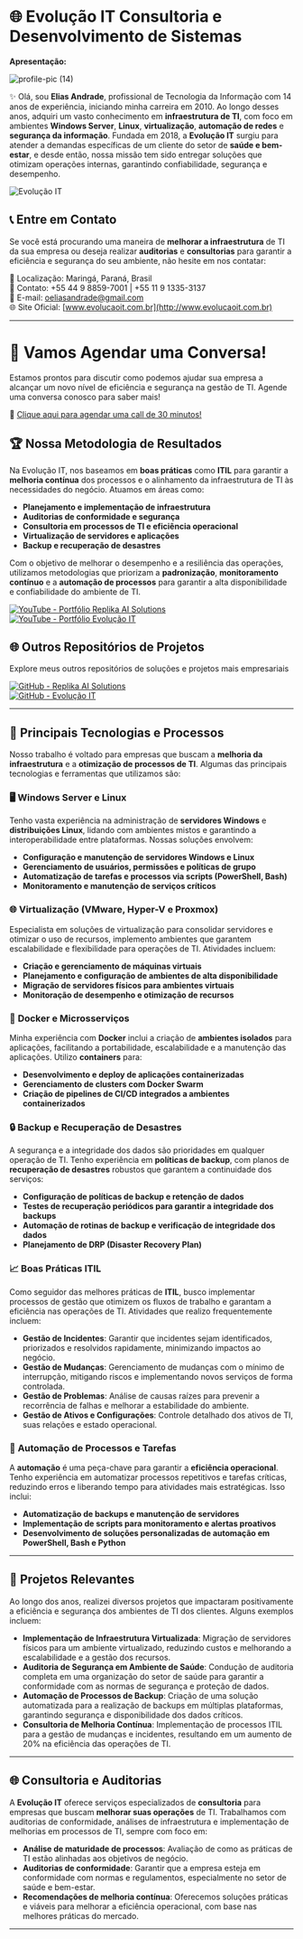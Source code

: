 # 🌐 Evolução IT Consultoria e Desenvolvimento de Sistemas

**Apresentação:**

![profile-pic (14)](https://github.com/user-attachments/assets/dac99ac7-c043-4852-b989-eff0d6b575f3)


✨ Olá, sou **Elias Andrade**, profissional de Tecnologia da Informação com 14 anos de experiência, iniciando minha carreira em 2010. Ao longo desses anos, adquiri um vasto conhecimento em **infraestrutura de TI**, com foco em ambientes **Windows Server**, **Linux**, **virtualização**, **automação de redes** e **segurança da informação**. Fundada em 2018, a **Evolução IT** surgiu para atender a demandas específicas de um cliente do setor de **saúde e bem-estar**, e desde então, nossa missão tem sido entregar soluções que otimizam operações internas, garantindo confiabilidade, segurança e desempenho.

![Evolução IT](https://img.shields.io/badge/Evolução_IT-Consultoria_Brasil-brightgreen?style=for-the-badge&logo=github)


## 📞 Entre em Contato

Se você está procurando uma maneira de **melhorar a infraestrutura** de TI da sua empresa ou deseja realizar **auditorias** e **consultorias** para garantir a eficiência e segurança do seu ambiente, não hesite em nos contatar:

📍 Localização: Maringá, Paraná, Brasil  
📱 Contato: +55 44 9 8859-7001 | +55 11 9 1335-3137  
📧 E-mail: oeliasandrade@gmail.com  
🌐 Site Oficial: [www.evolucaoit.com.br](http://www.evolucaoit.com.br)

---

# 🚀 Vamos Agendar uma Conversa!

Estamos prontos para discutir como podemos ajudar sua empresa a alcançar um novo nível de eficiência e segurança na gestão de TI. Agende uma conversa conosco para saber mais!

📅 [Clique aqui para agendar uma call de 30 minutos!](https://calendly.com/oeliasandrade/30min)


## 🏆 Nossa Metodologia de Resultados
Na Evolução IT, nos baseamos em **boas práticas** como **ITIL** para garantir a **melhoria contínua** dos processos e o alinhamento da infraestrutura de TI às necessidades do negócio. Atuamos em áreas como:

- **Planejamento e implementação de infraestrutura**
- **Auditorias de conformidade e segurança**
- **Consultoria em processos de TI e eficiência operacional**
- **Virtualização de servidores e aplicações**
- **Backup e recuperação de desastres**

Com o objetivo de melhorar o desempenho e a resiliência das operações, utilizamos metodologias que priorizam a **padronização**, **monitoramento contínuo** e a **automação de processos** para garantir a alta disponibilidade e confiabilidade do ambiente de TI.

[![YouTube - Portfólio Replika AI Solutions](https://img.shields.io/badge/Portfólio_Replika_AI-YouTube-red?logo=youtube)](https://www.youtube.com/@Replika-AI-Solutions) 
[![YouTube - Portfólio Evolução IT](https://img.shields.io/badge/Portfólio_Evolução_IT-YouTube-red?logo=youtube)](https://www.youtube.com/@evolucaoit-replikasistemas)

## 🌐 Outros Repositórios de Projetos

Explore meus outros repositórios de soluções e projetos mais empresariais

[![GitHub - Replika AI Solutions](https://img.shields.io/badge/Repositório_Replika_AI_Solutions-GitHub-black?logo=github)](https://github.com/replika-ai-solutions)  
[![GitHub - Evolução IT](https://img.shields.io/badge/Repositório_Evolução_IT-GitHub-black?logo=github)](https://github.com/evolucaoit)

---

## 🔧 Principais Tecnologias e Processos

Nosso trabalho é voltado para empresas que buscam a **melhoria da infraestrutura** e a **otimização de processos de TI**. Algumas das principais tecnologias e ferramentas que utilizamos são:

### 🖥️ **Windows Server e Linux**
Tenho vasta experiência na administração de **servidores Windows** e **distribuições Linux**, lidando com ambientes mistos e garantindo a interoperabilidade entre plataformas. Nossas soluções envolvem:

- **Configuração e manutenção de servidores Windows e Linux**
- **Gerenciamento de usuários, permissões e políticas de grupo**
- **Automatização de tarefas e processos via scripts (PowerShell, Bash)**
- **Monitoramento e manutenção de serviços críticos**

### 🌐 **Virtualização (VMware, Hyper-V e Proxmox)**
Especialista em soluções de virtualização para consolidar servidores e otimizar o uso de recursos, implemento ambientes que garantem escalabilidade e flexibilidade para operações de TI. Atividades incluem:

- **Criação e gerenciamento de máquinas virtuais**
- **Planejamento e configuração de ambientes de alta disponibilidade**
- **Migração de servidores físicos para ambientes virtuais**
- **Monitoração de desempenho e otimização de recursos**

### 🐳 **Docker e Microsserviços**
Minha experiência com **Docker** inclui a criação de **ambientes isolados** para aplicações, facilitando a portabilidade, escalabilidade e a manutenção das aplicações. Utilizo **containers** para:

- **Desenvolvimento e deploy de aplicações containerizadas**
- **Gerenciamento de clusters com Docker Swarm**
- **Criação de pipelines de CI/CD integrados a ambientes containerizados**

### 🔒 **Backup e Recuperação de Desastres**
A segurança e a integridade dos dados são prioridades em qualquer operação de TI. Tenho experiência em **políticas de backup**, com planos de **recuperação de desastres** robustos que garantem a continuidade dos serviços:

- **Configuração de políticas de backup e retenção de dados**
- **Testes de recuperação periódicos para garantir a integridade dos backups**
- **Automação de rotinas de backup e verificação de integridade dos dados**
- **Planejamento de DRP (Disaster Recovery Plan)**

### 📈 **Boas Práticas ITIL**
Como seguidor das melhores práticas de **ITIL**, busco implementar processos de gestão que otimizem os fluxos de trabalho e garantam a eficiência nas operações de TI. Atividades que realizo frequentemente incluem:

- **Gestão de Incidentes**: Garantir que incidentes sejam identificados, priorizados e resolvidos rapidamente, minimizando impactos ao negócio.
- **Gestão de Mudanças**: Gerenciamento de mudanças com o mínimo de interrupção, mitigando riscos e implementando novos serviços de forma controlada.
- **Gestão de Problemas**: Análise de causas raízes para prevenir a recorrência de falhas e melhorar a estabilidade do ambiente.
- **Gestão de Ativos e Configurações**: Controle detalhado dos ativos de TI, suas relações e estado operacional.

### 🔄 **Automação de Processos e Tarefas**
A **automação** é uma peça-chave para garantir a **eficiência operacional**. Tenho experiência em automatizar processos repetitivos e tarefas críticas, reduzindo erros e liberando tempo para atividades mais estratégicas. Isso inclui:

- **Automatização de backups e manutenção de servidores**
- **Implementação de scripts para monitoramento e alertas proativos**
- **Desenvolvimento de soluções personalizadas de automação em PowerShell, Bash e Python**

---

## 📂 Projetos Relevantes

Ao longo dos anos, realizei diversos projetos que impactaram positivamente a eficiência e segurança dos ambientes de TI dos clientes. Alguns exemplos incluem:

- **Implementação de Infraestrutura Virtualizada**: Migração de servidores físicos para um ambiente virtualizado, reduzindo custos e melhorando a escalabilidade e a gestão dos recursos.
- **Auditoria de Segurança em Ambiente de Saúde**: Condução de auditoria completa em uma organização do setor de saúde para garantir a conformidade com as normas de segurança e proteção de dados.
- **Automação de Processos de Backup**: Criação de uma solução automatizada para a realização de backups em múltiplas plataformas, garantindo segurança e disponibilidade dos dados críticos.
- **Consultoria de Melhoria Contínua**: Implementação de processos ITIL para a gestão de mudanças e incidentes, resultando em um aumento de 20% na eficiência das operações de TI.

---

## 🌐 Consultoria e Auditorias

A **Evolução IT** oferece serviços especializados de **consultoria** para empresas que buscam **melhorar suas operações** de TI. Trabalhamos com auditorias de conformidade, análises de infraestrutura e implementação de melhorias em processos de TI, sempre com foco em:

- **Análise de maturidade de processos**: Avaliação de como as práticas de TI estão alinhadas aos objetivos de negócio.
- **Auditorias de conformidade**: Garantir que a empresa esteja em conformidade com normas e regulamentos, especialmente no setor de saúde e bem-estar.
- **Recomendações de melhoria contínua**: Oferecemos soluções práticas e viáveis para melhorar a eficiência operacional, com base nas melhores práticas do mercado.

---
